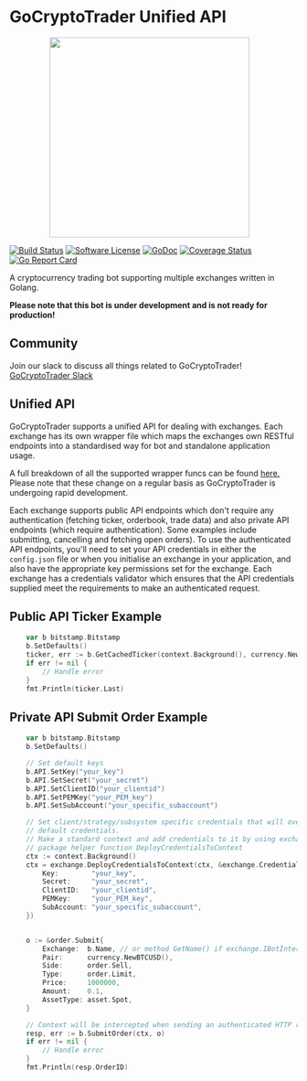 # GoCryptoTrader Unified API

<img src="https://github.com/thrasher-corp/gocryptotrader/blob/master/web/src/assets/page-logo.png?raw=true" width="350px" height="350px" hspace="70">

[![Build Status](https://github.com/thrasher-corp/gocryptotrader/actions/workflows/tests.yml/badge.svg?branch=master)](https://github.com/thrasher-corp/gocryptotrader/actions/workflows/tests.yml)
[![Software License](https://img.shields.io/badge/License-MIT-orange.svg?style=flat-square)](https://github.com/thrasher-corp/gocryptotrader/blob/master/LICENSE)
[![GoDoc](https://godoc.org/github.com/thrasher-corp/gocryptotrader?status.svg)](https://godoc.org/github.com/thrasher-corp/gocryptotrader)
[![Coverage Status](https://codecov.io/gh/thrasher-corp/gocryptotrader/graph/badge.svg?token=41784B23TS)](https://codecov.io/gh/thrasher-corp/gocryptotrader)
[![Go Report Card](https://goreportcard.com/badge/github.com/thrasher-corp/gocryptotrader)](https://goreportcard.com/report/github.com/thrasher-corp/gocryptotrader)

A cryptocurrency trading bot supporting multiple exchanges written in Golang.

**Please note that this bot is under development and is not ready for production!**

## Community

Join our slack to discuss all things related to GoCryptoTrader! [GoCryptoTrader Slack](https://join.slack.com/t/gocryptotrader/shared_invite/enQtNTQ5NDAxMjA2Mjc5LTc5ZDE1ZTNiOGM3ZGMyMmY1NTAxYWZhODE0MWM5N2JlZDk1NDU0YTViYzk4NTk3OTRiMDQzNGQ1YTc4YmRlMTk)

## Unified API

GoCryptoTrader supports a unified API for dealing with exchanges. Each exchange
has its own wrapper file which maps the exchanges own RESTful endpoints into a
standardised way for bot and standalone application usage.

A full breakdown of all the supported wrapper funcs can be found [here.](https://github.com/thrasher-corp/gocryptotrader/blob/master/exchanges/interfaces.go#L21)
Please note that these change on a regular basis as GoCryptoTrader is undergoing
rapid development.

Each exchange supports public API endpoints which don't require any authentication
(fetching ticker, orderbook, trade data) and also private API endpoints (which
require authentication). Some examples include submitting, cancelling and fetching
open orders). To use the authenticated API endpoints, you'll need to set your API
credentials in either the `config.json` file or when you initialise an exchange in
your application, and also have the appropriate key permissions set for the exchange.
Each exchange has a credentials validator which ensures that the API credentials
supplied meet the requirements to make an authenticated request.

## Public API Ticker Example

```go
    var b bitstamp.Bitstamp
    b.SetDefaults()
    ticker, err := b.GetCachedTicker(context.Background(), currency.NewBTCUSD(), asset.Spot)
    if err != nil {
        // Handle error
    }
    fmt.Println(ticker.Last)
```

## Private API Submit Order Example

```go
    var b bitstamp.Bitstamp
    b.SetDefaults()

    // Set default keys 
    b.API.SetKey("your_key") 
    b.API.SetSecret("your_secret") 
    b.API.SetClientID("your_clientid")
    b.API.SetPEMKey("your_PEM_key")
    b.API.SetSubAccount("your_specific_subaccount")

    // Set client/strategy/subsystem specific credentials that will override
    // default credentials.
    // Make a standard context and add credentials to it by using exchange 
    // package helper function DeployCredentialsToContext
    ctx := context.Background() 
    ctx = exchange.DeployCredentialsToContext(ctx, &exchange.Credentials{
        Key:        "your_key",
        Secret:     "your_secret",
        ClientID:   "your_clientid",
        PEMKey:     "your_PEM_key",
        SubAccount: "your_specific_subaccount",
    })


    o := &order.Submit{
        Exchange:  b.Name, // or method GetName() if exchange.IBotInterface
        Pair:      currency.NewBTCUSD(),
        Side:      order.Sell,
        Type:      order.Limit,
        Price:     1000000,
        Amount:    0.1,
        AssetType: asset.Spot,
    }

    // Context will be intercepted when sending an authenticated HTTP request. 
    resp, err := b.SubmitOrder(ctx, o)
    if err != nil {
        // Handle error
    }
    fmt.Println(resp.OrderID)
```
